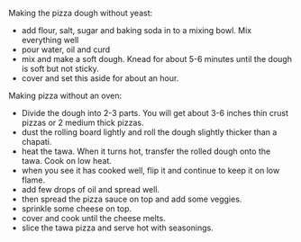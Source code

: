 Making the pizza dough without yeast:
- add flour, salt, sugar and baking soda in to a mixing bowl. Mix everything well
- pour water, oil and curd
- mix and make a soft dough. Knead for about 5-6 minutes until the dough is soft but not sticky.
- cover and set this aside for about an hour.

Making pizza without an oven:
- Divide the dough into 2-3 parts. You will get about 3-6 inches thin crust pizzas or 2 medium thick pizzas.
- dust the rolling board lightly and roll the dough slightly thicker than a chapati.
- heat the tawa. When it turns hot, transfer the rolled dough onto the tawa. Cook on low heat.
- when you see it has cooked well, flip it and continue to keep it on low flame.
- add few drops of oil and spread well.
- then spread the pizza sauce on top and add some veggies.
- sprinkle some cheese on top.
- cover and cook until the cheese melts.
- slice the tawa pizza and serve hot with seasonings.